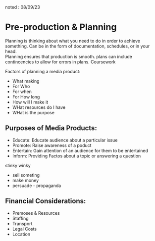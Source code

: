 noted : 08/09/23

# Pre-production & Planning

Planning is thinking about what you need to do in order to achieve something. Can be in the form of documentation, schedules, or in your head.  
Planning ensures that production is smooth. plans can include contincencies to allow for errors in plans.
Coursework  

Factors of planning a media product:

- What making
- For Who
- For when
- For How long
- How will I make it
- WHat resources do I have
- WHat is the purpose

## Purposes of Media Products:

- Educate: Educate audience about a particular issue
- Promote: Raise awareness of a poduct
- Entertain: Gain attention of an audience for them to be entertained
- Inform: Providing Factos about a topic or answering a question

stinky winky

- sell someting
- make money
- persuade - propaganda

## Financial Considerations:

- Premoses & Resources
- Staffing
- Transport
- Legal Costs
- Location
